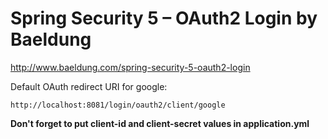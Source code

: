 # Spring Security 5 – OAuth2 Login by Baeldung
http://www.baeldung.com/spring-security-5-oauth2-login

Default OAuth redirect URI for google:

`http://localhost:8081/login/oauth2/client/google`

**Don't forget to put client-id and client-secret values in application.yml**